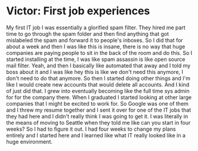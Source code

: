 # Victor: First job experiences

My first IT job I was essentially a glorified spam filter. They hired me part time to go through the spam folder and then find anything that got mislabeled the spam and forward it to people's inboxes. So I did that for about a week and then I was like this is insane, there is no way that huge companies are paying people to sit in the back of the room and do this. So I started installing at the time, I was like spam assassin is like open source mail filter. Yeah, and then I basically like automated that away and I told my boss about it and I was like hey this is like we don't need this anymore, I don't need to do that anymore. So then I started doing other things and I'm like I would create new accounts that would delete all accounts. And I kind of just did that. I grew into eventually becoming like the full time sys admin for for the company there. When I graduated I started looking at other large companies that I might be excited to work for. So Google was one of them and I threw my resume together and I sent it over for one of the IT jobs that they had here and I didn't really think I was going to get it. I was literally in the means of moving to Seattle when they told me like can you start in four weeks? So I had to figure it out. I had four weeks to change my plans entirely and I started here and I learned like what IT really looked like in a huge environment.
